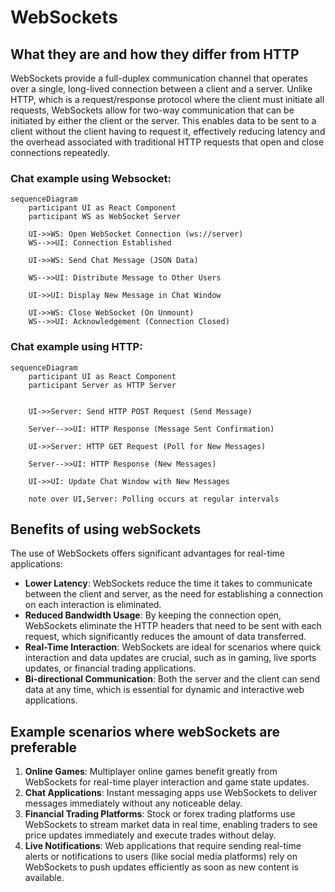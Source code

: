 # WebSockets

## What they are and how they differ from HTTP

WebSockets provide a full-duplex communication channel that operates over a single, long-lived connection between a client and a server. 
Unlike HTTP, which is a request/response protocol where the client must initiate all requests, WebSockets allow for two-way communication that can be initiated by either the client or the server. 
This enables data to be sent to a client without the client having to request it, effectively reducing latency and the overhead associated with traditional HTTP requests that open and close connections repeatedly.

### Chat example using Websocket:
``` mermaid
sequenceDiagram
    participant UI as React Component
    participant WS as WebSocket Server

    UI->>WS: Open WebSocket Connection (ws://server)
    WS-->>UI: Connection Established

    UI->>WS: Send Chat Message (JSON Data)

    WS-->>UI: Distribute Message to Other Users

    UI->>UI: Display New Message in Chat Window

    UI->>WS: Close WebSocket (On Unmount)
    WS-->>UI: Acknowledgement (Connection Closed)
```

### Chat example using HTTP:
``` mermaid
sequenceDiagram
    participant UI as React Component
    participant Server as HTTP Server


    UI->>Server: Send HTTP POST Request (Send Message)
   
    Server-->>UI: HTTP Response (Message Sent Confirmation)

    UI->>Server: HTTP GET Request (Poll for New Messages)

    Server-->>UI: HTTP Response (New Messages)

    UI->>UI: Update Chat Window with New Messages

    note over UI,Server: Polling occurs at regular intervals
```


## Benefits of using webSockets

The use of WebSockets offers significant advantages for real-time applications:

- **Lower Latency**: WebSockets reduce the time it takes to communicate between the client and server, as the need for establishing a connection on each interaction is eliminated.
- **Reduced Bandwidth Usage**: By keeping the connection open, WebSockets eliminate the HTTP headers that need to be sent with each request, which significantly reduces the amount of data transferred.
- **Real-Time Interaction**: WebSockets are ideal for scenarios where quick interaction and data updates are crucial, such as in gaming, live sports updates, or financial trading applications.
- **Bi-directional Communication**: Both the server and the client can send data at any time, which is essential for dynamic and interactive web applications.

## Example scenarios where webSockets are preferable

1. **Online Games**: Multiplayer online games benefit greatly from WebSockets for real-time player interaction and game state updates.
2. **Chat Applications**: Instant messaging apps use WebSockets to deliver messages immediately without any noticeable delay.
3. **Financial Trading Platforms**: Stock or forex trading platforms use WebSockets to stream market data in real time, enabling traders to see price updates immediately and execute trades without delay.
4. **Live Notifications**: Web applications that require sending real-time alerts or notifications to users (like social media platforms) rely on WebSockets to push updates efficiently as soon as new content is available.

